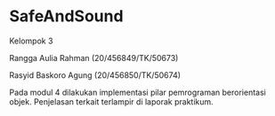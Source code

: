 # SafeAndSound

Kelompok 3

Rangga Aulia Rahman	(20/456849/TK/50673)

Rasyid Baskoro Agung	(20/456850/TK/50674)

Pada modul 4 dilakukan implementasi pilar pemrograman berorientasi objek. Penjelasan terkait terlampir di laporak praktikum.
